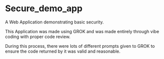 # Secure_demo_app
A Web Application demonstrating basic security.

This Application was made using GROK and was made entirely through vibe coding with proper code review.

During this process, there were lots of different prompts given to GROK to ensure the code returned by it was valid and reasonable.
